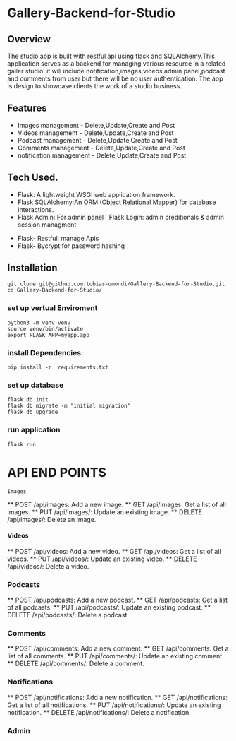 # Gallery-Backend-for-Studio

## Overview
The studio app is built with restful api using flask and SQLAlchemy.This application serves as a backend for managing various resource in a related galler studio. it will include notification,images,videos,admin panel,podcast and comments from user but there will be no user authentication. The app is design to showcase clients the work of a studio business.

## Features
* Images management - Delete,Update,Create and Post
* Videos management - Delete,Update,Create and Post
* Podcast management - Delete,Update,Create and Post
* Comments management - Delete,Update,Create and Post
* notification management - Delete,Update,Create and Post

## Tech Used.
* Flask: A lightweight WSGI web application framework.
* Flask SQLAlchemy:An ORM (Object Relational Mapper) for database interactions.
* Flask Admin: For admin panel
  ` Flask Login: admin creditionals & admin session managment
- Flask- Restful: manage Apis
- Flask- Bycrypt:for password hashing

## Installation
    git clone git@github.com:tobias-omondi/Gallery-Backend-for-Studio.git
    cd Gallery-Backend-for-Studio/
### set up vertual Enviroment
    python3 -m venv venv
    source venv/bin/activate  
    export FLASK_APP=myapp.app

### install Dependencies:
    pip install -r  requirements.txt
### set up database
    flask db init
    flask db migrate -m "initial migration"
    flask db upgrade
### run application
    flask run

# API END POINTS
    Images
** POST /api/images: Add a new image.
** GET /api/images: Get a list of all images.
** PUT /api/images/<id>: Update an existing image.
** DELETE /api/images/<id>: Delete an image.
#### Videos
** POST /api/videos: Add a new video.
** GET /api/videos: Get a list of all videos.
** PUT /api/videos/<id>: Update an existing video.
** DELETE /api/videos/<id>: Delete a video.
### Podcasts
** POST /api/podcasts: Add a new podcast.
** GET /api/podcasts: Get a list of all podcasts.
** PUT /api/podcasts/<id>: Update an existing podcast.
** DELETE /api/podcasts/<id>: Delete a podcast.
### Comments
** POST /api/comments: Add a new comment.
** GET /api/comments: Get a list of all comments.
** PUT /api/comments/<id>: Update an existing comment.
** DELETE /api/comments/<id>: Delete a comment.
### Notifications
** POST /api/notifications: Add a new notification.
** GET /api/notifications: Get a list of all notifications.
** PUT /api/notifications/<id>: Update an existing notification.
** DELETE /api/notifications/<id>: Delete a notification.
### Admin

